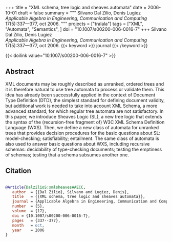 +++
title = "XML schema, tree logic and sheaves automata"
date = 2006-10-01
draft = false
summary = """
Silvano Dal Zilio, Denis Lugiez <br />
_Applicable Algebra in Engineering, Communication and Computing_ 17(5):337—377, oct 2006.
"""
projects = ["tralala"]
tags = ["XML", "Automata", "Semantics", ]
doi = "10.1007/s00200-006-0016-7"
+++
Silvano Dal Zilio, Denis Lugiez <br />
_Applicable Algebra in Engineering, Communication and Computing_ 17(5):337—377, oct 2006.
{{< keyword >}} journal {{< /keyword >}}


{{< doilink value="10.1007/s00200-006-0016-7" >}}

## Abstract
XML documents may be roughly described as unranked, ordered trees and it is therefore
        natural to use tree automata to process or validate them. This idea has already been
        successfully applied in the context of Document Type Definition (DTD), the simplest standard
        for defining document validity, but additional work is needed to take into account XML
        Schema, a more advanced standard, for which regular tree automata are not satisfactory. In
        this paper, we introduce Sheaves Logic (SL), a new tree logic that extends the syntax of the
        (recursion-free fragment of) W3C XML Schema Definition Language (WXS). Then, we define a new
        class of automata for unranked trees that provides decision procedures for the basic
        questions about SL: model-checking; satisfiability; entailment. The same class of automata
        is also used to answer basic questions about WXS, including recursive schemas: decidability
        of type-checking documents; testing the emptiness of schemas; testing that a schema subsumes
        another one.



## Citation

```bibtex

@Article{DalzilioS:xmlsheavesAAECC,
   author  = {{Dal Zilio}, Silvano and Lugiez, Denis},
   title   = {{XML schema, tree logic and sheaves automata}},
   journal = {Applicable Algebra in Engineering, Communication and Computing},
   number  = {5},
   volume  = {17},
   doi = {10.1007/s00200-006-0016-7},
   pages   = {337--377},
   month   = oct, 
   year    = 2006
}

````

